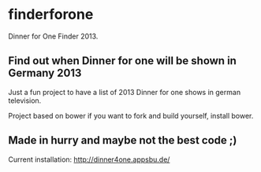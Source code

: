 finderforone
============

Dinner for One Finder 2013.

## Find out when Dinner for one will be shown in Germany 2013

Just a fun project to have a list of 2013 Dinner for one shows in german television.

Project based on bower if you want to fork and build yourself, install bower.

## Made in hurry and maybe not the best code ;)


Current installation: http://dinner4one.appsbu.de/